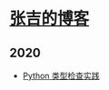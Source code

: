 # [张吉的博客](https://blog.csdn.net/zjerryj)

## 2020

* [Python 类型检查实践](posts/2020-10-04-python-static-typing.md)
